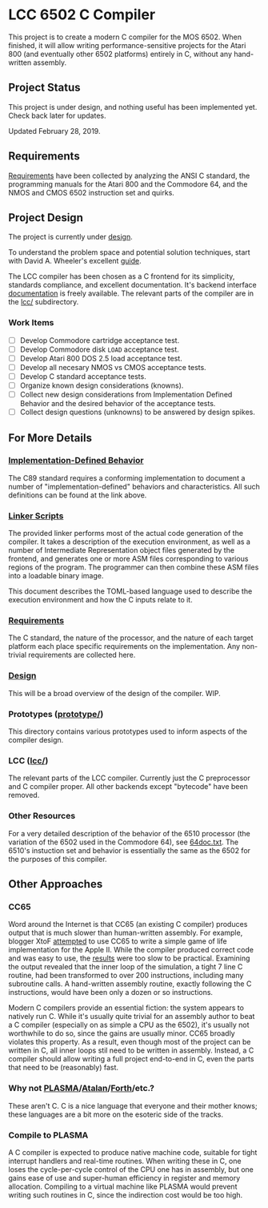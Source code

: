 # LCC 6502 C Compiler

This project is to create a modern C compiler for the MOS 6502. When finished,
it will allow writing performance-sensitive projects for the Atari 800 (and
eventually other 6502 platforms) entirely in C, without any hand-written
assembly.

## Project Status

This project is under design, and nothing useful has been implemented yet.
Check back later for updates.

Updated February 28, 2019.

## Requirements

[Requirements](Requirements.md) have been collected by analyzing the ANSI C
standard, the programming manuals for the Atari 800 and the Commodore 64, and
the NMOS and CMOS 6502 instruction set and quirks.

## Project Design

The project is currently under [design](Design.md).

To understand the problem space and potential solution techniques, start with
David A. Wheeler's excellent [guide](https://dwheeler.com/6502/).

The LCC compiler has been chosen as a C frontend for its simplicity, standards
compliance, and excellent documentation. It's backend interface
[documentation](http://storage.webhop.net/documents/interface4.pdf) is freely
available.  The relevant parts of the compiler are in the [lcc/](lcc/)
subdirectory.

### Work Items

* [ ] Develop Commodore cartridge acceptance test.
* [ ] Develop Commodore disk `LOAD` acceptance test.
* [ ] Develop Atari 800 DOS 2.5 load acceptance test.
* [ ] Develop all necesary NMOS vs CMOS acceptance tests.
* [ ] Develop C standard acceptance tests.
* [ ] Organize known design considerations (knowns).
* [ ] Collect new design considerations from Implementation Defined Behavior
  and the desired behavior of the acceptance tests.
* [ ] Collect design questions (unknowns) to be answered by design spikes.

## For More Details

### [Implementation-Defined Behavior](Implementation_Defined_Behavior.md)

The C89 standard requires a conforming implementation to document a number of
"implementation-defined" behaviors and characteristics. All such definitions
can be found at the link above.

### [Linker Scripts](Linker_Scripts.md)

The provided linker performs most of the actual code generation of the
compiler. It takes a description of the execution environment, as well as a
number of Intermediate Representation object files generated by the frontend,
and generates one or more ASM files corresponding to various regions of the
program. The programmer can then combine these ASM files into a loadable
binary image.

This document describes the TOML-based language used to describe the
execution environment and how the C inputs relate to it.

### [Requirements](Requirements.md)

The C standard, the nature of the processor, and the nature of each target
platform each place specific requirements on the implementation. Any
non-trivial requirements are collected here.

### [Design](Design.md)

This will be a broad overview of the design of the compiler. WIP.

### Prototypes ([prototype/](prototype/))

This directory contains various prototypes used to inform aspects of the
compiler design.

### LCC ([lcc/](lcc/))

The relevant parts of the LCC compiler. Currently just the C preprocessor and C
compiler proper. All other backends except "bytecode" have been removed.

### Other Resources

For a very detailed description of the behavior of the 6510 processor (the
variation of the 6502 used in the Commodore 64), see
[64doc.txt](http://www.atarihq.com/danb/files/64doc.txt). The 6510's instuction
set and behavior is essentially the same as the 6502 for the purposes of this
compiler.

## Other Approaches

### CC65

Word around the Internet is that CC65 (an existing C compiler) produces output
that is much slower than human-written assembly.  For example, blogger XtoF
[attempted](https://www.xtof.info/blog/?p=714) to use CC65 to write a simple
game of life implementation for the Apple II. While the compiler produced
correct code and was easy to use, the [results](https://youtu.be/1twMsK6wXgg)
were too slow to be practical.  Examining the output revealed that the inner
loop of the simulation, a tight 7 line C routine, had been transformed to over
200 instructions, including many subroutine calls. A hand-written assembly
routine, exactly following the C instructions, would have been only a dozen or
so instructions.

Modern C compilers provide an essential fiction: the system appears to natively
run C. While it's usually quite trivial for an assembly author to beat a C
compiler (especially on as simple a CPU as the 6502), it's usually not
worthwhile to do so, since the gains are usually minor.  CC65 broadly violates
this property. As a result, even though most of the project can be written in C,
all inner loops stil need to be written in assembly.  Instead, a C compiler
should allow writing a full project end-to-end in C, even the parts that need to
be (reasonably) fast.

### Why not [PLASMA](https://github.com/dschmenk/PLASMA)/[Atalan](http://atalan.kutululu.org/)/[Forth](https://en.wikipedia.org/wiki/Forth_(programming_language))/etc.?

These aren't C. C is a nice language that everyone and their mother knows; these
languages are a bit more on the esoteric side of the tracks.

### Compile to PLASMA

A C compiler is expected to produce native machine code, suitable for tight
interrupt handlers and real-time routines.  When writing these in C, one loses
the cycle-per-cycle control of the CPU one has in assembly, but one gains ease
of use and super-human efficiency in register and memory allocation. Compiling
to a virtual machine like PLASMA would prevent writing such routines in C, since
the indirection cost would be too high.
